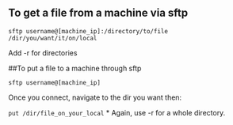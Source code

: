 ## To get a file from a machine via sftp

`sftp username@[machine_ip]:/directory/to/file /dir/you/want/it/on/local`

Add -r for directories

##To put a file to a machine through sftp

`sftp username@[machine_ip]`

Once you connect, navigate to the dir you want then:

`put /dir/file_on_your_local`
*
Again, use -r for a whole directory.
